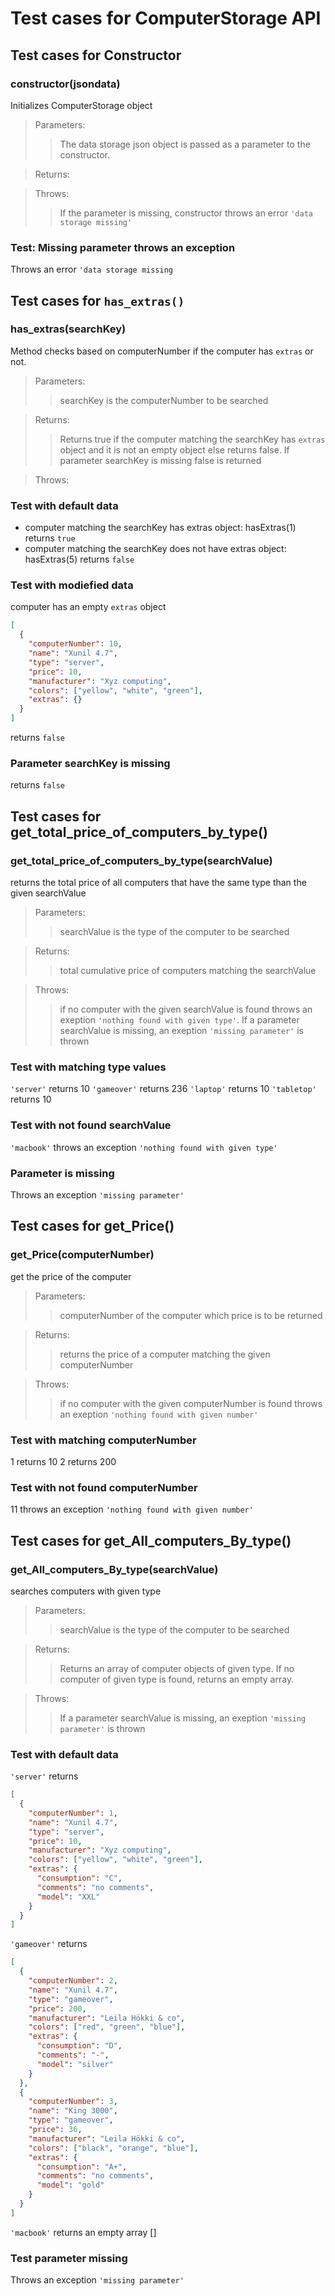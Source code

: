 # Test cases for ComputerStorage API

## Test cases for Constructor

### **constructor(jsondata)**

Initializes ComputerStorage object

> Parameters:
>
> > The data storage json object is passed as a parameter to the constructor.

> Returns:
>
> >

> Throws:
>
> > If the parameter is missing, constructor throws an error `'data storage missing'`

### Test: Missing parameter throws an exception

Throws an error `'data storage missing`

## Test cases for `has_extras()`

### **has_extras(searchKey)**

Method checks based on computerNumber if the computer has `extras` or not.

> Parameters:
>
> > searchKey is the computerNumber to be searched

> Returns:
>
> > Returns true if the computer matching the searchKey has `extras` object and it is not an empty object else returns false. If parameter searchKey is missing false is returned

> Throws:
>
> >

### Test with default data

- computer matching the searchKey has extras object: hasExtras(1) returns `true`
- computer matching the searchKey does not have extras object: hasExtras(5) returns `false`

### Test with modiefied data

computer has an empty `extras` object

```json
[
  {
    "computerNumber": 10,
    "name": "Xunil 4.7",
    "type": "server",
    "price": 10,
    "manufacturer": "Xyz computing",
    "colors": ["yellow", "white", "green"],
    "extras": {}
  }
]
```

returns `false`

### Parameter searchKey is missing

returns `false`

## Test cases for get_total_price_of_computers_by_type()

### **get_total_price_of_computers_by_type(searchValue)**

returns the total price of all computers that have the same type than the given searchValue

> Parameters:
>
> > searchValue is the type of the computer to be searched

> Returns:
>
> > total cumulative price of computers matching the searchValue

> Throws:
>
> > if no computer with the given searchValue is found throws an exeption `'nothing found with given type'`. If a parameter searchValue is missing, an exeption `'missing parameter'` is thrown

### Test with matching type values

`'server'` returns 10
`'gameover'` returns 236
`'laptop'` returns 10
`'tabletop'` returns 10

### Test with not found searchValue

`'macbook'` throws an exception `'nothing found with given type'`

### Parameter is missing

Throws an exception `'missing parameter'`

## Test cases for get_Price()

### **get_Price(computerNumber)**

get the price of the computer

> Parameters:
>
> > computerNumber of the computer which price is to be returned

> Returns:
>
> > returns the price of a computer matching the given computerNumber

> Throws:
>
> > if no computer with the given computerNumber is found throws an exeption `'nothing found with given number'`

### Test with matching computerNumber

1 returns 10
2 returns 200

### Test with not found computerNumber

11 throws an exception `'nothing found with given number'`

## Test cases for get_All_computers_By_type()

### **get_All_computers_By_type(searchValue)**

searches computers with given type

> Parameters:
>
> > searchValue is the type of the computer to be searched

> Returns:
>
> > Returns an array of computer objects of given type. If no computer of given type is found, returns an empty array.

> Throws:
>
> > If a parameter searchValue is missing, an exeption `'missing parameter'` is thrown

### Test with default data

`'server'` returns

```json
[
  {
    "computerNumber": 1,
    "name": "Xunil 4.7",
    "type": "server",
    "price": 10,
    "manufacturer": "Xyz computing",
    "colors": ["yellow", "white", "green"],
    "extras": {
      "consumption": "C",
      "comments": "no comments",
      "model": "XXL"
    }
  }
]
```

`'gameover'` returns

```json
[
  {
    "computerNumber": 2,
    "name": "Xunil 4.7",
    "type": "gameover",
    "price": 200,
    "manufacturer": "Leila Hökki & co",
    "colors": ["red", "green", "blue"],
    "extras": {
      "consumption": "D",
      "comments": "-",
      "model": "silver"
    }
  },
  {
    "computerNumber": 3,
    "name": "King 3000",
    "type": "gameover",
    "price": 36,
    "manufacturer": "Leila Hökki & co",
    "colors": ["black", "orange", "blue"],
    "extras": {
      "consumption": "A+",
      "comments": "no comments",
      "model": "gold"
    }
  }
]
```

`'macbook'` returns an empty array []

### Test parameter missing

Throws an exception `'missing parameter'`
